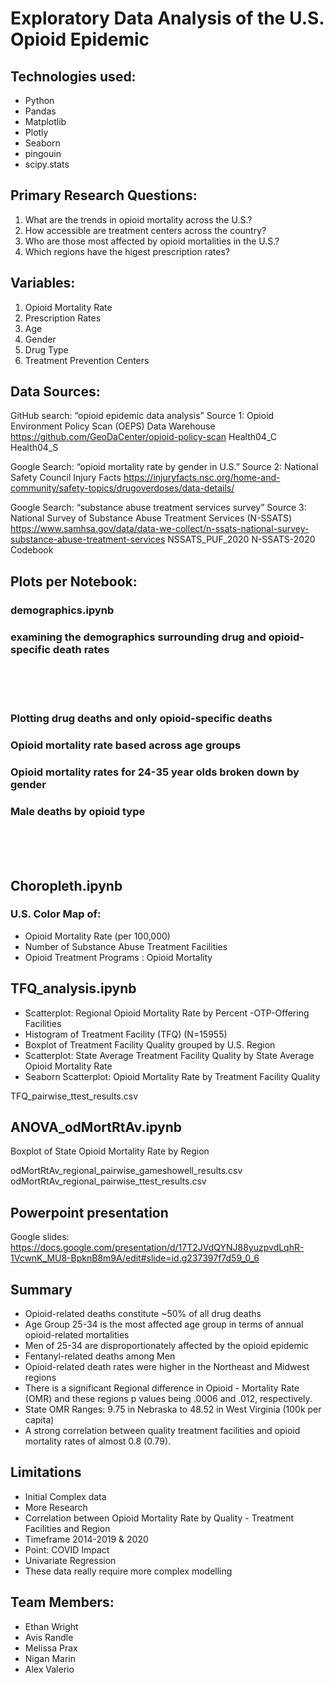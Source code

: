 # Exploratory Data Analysis of the U.S. Opioid Epidemic

## Technologies used:
- Python
- Pandas
- Matplotlib
- Plotly
- Seaborn
- pingouin
- scipy.stats

## Primary Research Questions:

1. What are the trends in opioid mortality across the U.S.?
2. How accessible are treatment centers across the country?
3. Who are those most affected by opioid mortalities in the U.S.?
4. Which regions have the higest prescription rates?

## Variables:
1. Opioid Mortality Rate
2. Prescription Rates
3. Age
4. Gender
5. Drug Type
6. Treatment Prevention Centers

## Data Sources:

GitHub search: “opioid epidemic data analysis”
Source 1: Opioid Environment Policy Scan (OEPS) Data Warehouse
https://github.com/GeoDaCenter/opioid-policy-scan
Health04_C
Health04_S

Google Search: “opioid mortality rate by gender in U.S.”
Source 2: National Safety Council Injury Facts
https://injuryfacts.nsc.org/home-and-community/safety-topics/drugoverdoses/data-details/

Google Search: “substance abuse treatment services survey”
Source 3: National Survey of Substance Abuse Treatment Services (N-SSATS)
https://www.samhsa.gov/data/data-we-collect/n-ssats-national-survey-substance-abuse-treatment-services
NSSATS_PUF_2020
N-SSATS-2020 Codebook


## Plots per Notebook:

### demographics.ipynb

### examining the demographics surrounding drug and opioid-specific death rates
<br />
<br />
<br />

### Plotting drug deaths and only opioid-specific deaths

### Opioid mortality rate based across age groups


### Opioid mortality rates for 24-35 year olds broken down by gender


### Male deaths by opioid type


<br />
<br />
<br />

## Choropleth.ipynb

### U.S. Color Map of:
- Opioid Mortality Rate (per 100,000)
- Number of Substance Abuse Treatment Facilities
- Opioid Treatment Programs : Opioid Mortality

## TFQ_analysis.ipynb

- Scatterplot: Regional Opioid Mortality Rate by Percent -OTP-Offering Facilities
- Histogram of Treatment Facility (TFQ) (N=15955)
- Boxplot of Treatment Facility Quality grouped by U.S. Region
- Scatterplot: State Average Treatment Facility Quality by State Average Opioid Mortality Rate
- Seaborn Scatterplot: Opioid Mortality Rate by Treatment Facility Quality

TFQ_pairwise_ttest_results.csv

## ANOVA_odMortRtAv.ipynb

Boxplot of State Opioid Mortality Rate by Region

odMortRtAv_regional_pairwise_gameshowell_results.csv
odMortRtAv_regional_pairwise_ttest_results.csv

## Powerpoint presentation

Google slides:
https://docs.google.com/presentation/d/17T2JVdQYNJ88yuzpvdLqhR-1VcwnK_MU8-BpknB8m9A/edit#slide=id.g237397f7d59_0_6

## Summary
- Opioid-related deaths constitute ~50% of all drug deaths
- Age Group 25-34 is the most affected age group in terms of annual opioid-related mortalities
- Men of 25-34 are disproportionately affected by the opioid epidemic
- Fentanyl-related deaths among Men
- Opioid-related death rates were higher in the Northeast and Midwest regions
- There is a significant Regional difference in Opioid - Mortality Rate (OMR) and these regions p values being .0006 and .012, respectively.
- State OMR  Ranges: 9.75 in Nebraska to 48.52 in West Virginia  (100k per capita)
- A strong correlation between quality treatment facilities and opioid mortality rates of almost 0.8 (0.79).

## Limitations

- Initial Complex data
- More Research
- Correlation between Opioid Mortality Rate by Quality - Treatment Facilities and Region
- Timeframe 2014-2019 & 2020
- Point: COVID Impact
- Univariate Regression
- These data really require more complex modelling


## Team Members:
- Ethan Wright
- Avis Randle
- Melissa Prax
- Nigan Marin
- Alex Valerio
